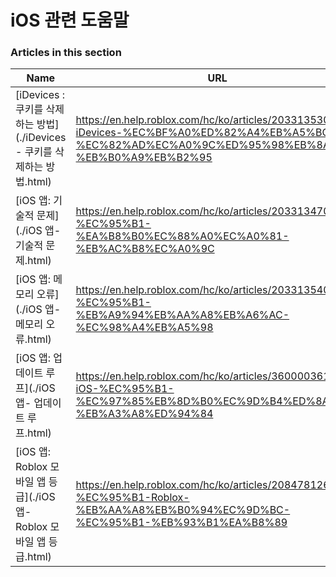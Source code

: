 # iOS 관련 도움말  
### Articles in this section
Name|URL
-|-
[iDevices : 쿠키를 삭제하는 방법](./iDevices - 쿠키를 삭제하는 방법.html) |https://en.help.roblox.com/hc/ko/articles/203313530-iDevices-%EC%BF%A0%ED%82%A4%EB%A5%BC-%EC%82%AD%EC%A0%9C%ED%95%98%EB%8A%94-%EB%B0%A9%EB%B2%95
[iOS 앱: 기술적 문제](./iOS 앱- 기술적 문제.html) |https://en.help.roblox.com/hc/ko/articles/203313470-iOS-%EC%95%B1-%EA%B8%B0%EC%88%A0%EC%A0%81-%EB%AC%B8%EC%A0%9C
[iOS 앱: 메모리 오류](./iOS 앱- 메모리 오류.html) |https://en.help.roblox.com/hc/ko/articles/203313540-iOS-%EC%95%B1-%EB%A9%94%EB%AA%A8%EB%A6%AC-%EC%98%A4%EB%A5%98
[iOS 앱: 업데이트 루프](./iOS 앱- 업데이트 루프.html) |https://en.help.roblox.com/hc/ko/articles/360000361586-iOS-%EC%95%B1-%EC%97%85%EB%8D%B0%EC%9D%B4%ED%8A%B8-%EB%A3%A8%ED%94%84
[iOS 앱: Roblox 모바일 앱 등급](./iOS 앱- Roblox 모바일 앱 등급.html) |https://en.help.roblox.com/hc/ko/articles/208478126-iOS-%EC%95%B1-Roblox-%EB%AA%A8%EB%B0%94%EC%9D%BC-%EC%95%B1-%EB%93%B1%EA%B8%89